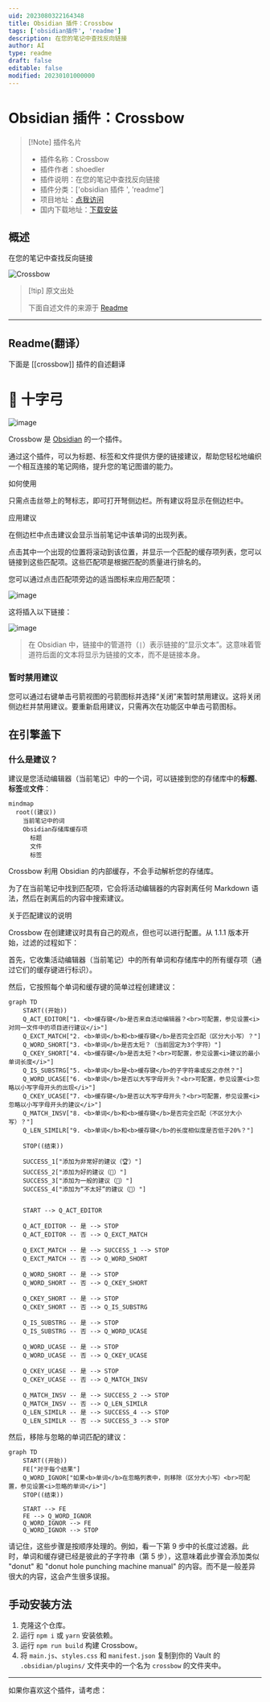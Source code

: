 ```yaml
---
uid: 2023080322164348
title: Obsidian 插件：Crossbow
tags: ['obsidian插件', 'readme']
description: 在您的笔记中查找反向链接
author: AI
type: readme
draft: false
editable: false
modified: 20230101000000
---
```


# Obsidian 插件：Crossbow

> [!Note] 插件名片
> - 插件名称：Crossbow
> - 插件作者：shoedler
> - 插件说明：在您的笔记中查找反向链接
> - 插件分类：['obsidian 插件 ', 'readme']
> - 项目地址：[点我访问](https://github.com/shoedler/crossbow)
> - 国内下载地址：[下载安装](https://pkmer.cn/products/plugin/pluginMarket/?crossbow)

## 概述

在您的笔记中查找反向链接

![Crossbow](https://cdn.pkmer.cn/covers/crossbow.png!pkmer)

> [!tip] 原文出处
>
>下面自述文件的来源于 [Readme](https://ghproxy.net/https://raw.githubusercontent.com/shoedler/crossbow/master/README.md)
>

---

## Readme(翻译）

下面是 [[crossbow]] 插件的自述翻译

# 🏹 十字弓

![image](https://user-images.githubusercontent.com/38029550/229279990-f10723bc-380e-4e29-b4f2-47f9b8a5beb9.png)

Crossbow 是 [Obsidian](https://obsidian.md) 的一个插件。

通过这个插件，可以为标题、标签和文件提供方便的链接建议，帮助您轻松地编织一个相互连接的笔记网络，提升您的笔记图谱的能力。

如何使用

只需点击丝带上的弩标志，即可打开弩侧边栏。所有建议将显示在侧边栏中。

应用建议

在侧边栏中点击建议会显示当前笔记中该单词的出现列表。

点击其中一个出现的位置将滚动到该位置，并显示一个匹配的缓存项列表，您可以链接到这些匹配项。这些匹配项是根据匹配的质量进行排名的。

您可以通过点击匹配项旁边的适当图标来应用匹配项：

![image](https://user-images.githubusercontent.com/38029550/236627426-d4d44d7d-f8e4-4d0d-b291-9ec6aa281ee6.png)

这将插入以下链接：

![image](https://user-images.githubusercontent.com/38029550/229280048-fe7a8e31-8cbf-4090-a7f0-4bf0b83814d7.png)

> 在 Obsidian 中，链接中的管道符（`|`）表示链接的“显示文本”。这意味着管道符后面的文本将显示为链接的文本，而不是链接本身。

### 暂时禁用建议

您可以通过右键单击弓箭视图的弓箭图标并选择“关闭”来暂时禁用建议。这将关闭侧边栏并禁用建议。要重新启用建议，只需再次在功能区中单击弓箭图标。

## 在引擎盖下

### 什么是建议？

建议是您活动编辑器（当前笔记）中的一个词，可以链接到您的存储库中的**标题**、**标签**或**文件**：

```mermaid
mindmap
  root((建议))
    当前笔记中的词
    Obsidian存储库缓存项
      标题
      文件
      标签
```

Crossbow 利用 Obsidian 的内部缓存，不会手动解析您的存储库。

为了在当前笔记中找到匹配项，它会将活动编辑器的内容剥离任何 Markdown 语法，然后在剥离后的内容中搜索建议。

关于匹配建议的说明

Crossbow 在创建建议时具有自己的观点，但也可以进行配置。从 1.1.1 版本开始，过滤的过程如下：

首先，它收集活动编辑器（当前笔记）中的所有单词和存储库中的所有缓存项（通过它们的缓存键进行标识）。

然后，它按照每个单词和缓存键的简单过程创建建议：

```mermaid
graph TD
    START((开始))
    Q_ACT_EDITOR["1. <b>缓存键</b>是否来自活动编辑器？<br>可配置，参见设置<i>对同一文件中的项目进行建议</i>"]
    Q_EXCT_MATCH["2. <b>单词</b>和<b>缓存键</b>是否完全匹配（区分大小写）？"]
    Q_WORD_SHORT["3. <b>单词</b>是否太短？（当前固定为3个字符）"]
    Q_CKEY_SHORT["4. <b>缓存键</b>是否太短？<br>可配置，参见设置<i>建议的最小单词长度</i>"]
    Q_IS_SUBSTRG["5. <b>单词</b>是<b>缓存键</b>的子字符串或反之亦然？"]
    Q_WORD_UCASE["6. <b>单词</b>是否以大写字母开头？<br>可配置，参见设置<i>忽略以小写字母开头的出现</i>"]
    Q_CKEY_UCASE["7. <b>缓存键</b>是否以大写字母开头？<br>可配置，参见设置<i>忽略以小写字母开头的建议</i>"]
    Q_MATCH_INSV["8. <b>单词</b>和<b>缓存键</b>是否完全匹配（不区分大小写）？"]
    Q_LEN_SIMILR["9. <b>单词</b>和<b>缓存键</b>的长度相似度是否低于20%？"]

    STOP((结束))

    SUCCESS_1["添加为非常好的建议（🏆）"]
    SUCCESS_2["添加为好的建议（🥇）"]
    SUCCESS_3["添加为一般的建议（🥈）"]
    SUCCESS_4["添加为“不太好”的建议（🥉）"]


    START --> Q_ACT_EDITOR

    Q_ACT_EDITOR -- 是 --> STOP
    Q_ACT_EDITOR -- 否 --> Q_EXCT_MATCH

    Q_EXCT_MATCH -- 是 --> SUCCESS_1 --> STOP
    Q_EXCT_MATCH -- 否 --> Q_WORD_SHORT

    Q_WORD_SHORT -- 是 --> STOP
    Q_WORD_SHORT -- 否 --> Q_CKEY_SHORT

    Q_CKEY_SHORT -- 是 --> STOP
    Q_CKEY_SHORT -- 否 --> Q_IS_SUBSTRG

    Q_IS_SUBSTRG -- 是 --> STOP
    Q_IS_SUBSTRG -- 否 --> Q_WORD_UCASE

    Q_WORD_UCASE -- 是 --> STOP
    Q_WORD_UCASE -- 否 --> Q_CKEY_UCASE

    Q_CKEY_UCASE -- 是 --> STOP
    Q_CKEY_UCASE -- 否 --> Q_MATCH_INSV

    Q_MATCH_INSV -- 是 --> SUCCESS_2 --> STOP
    Q_MATCH_INSV -- 否 --> Q_LEN_SIMILR
    Q_LEN_SIMILR -- 是 --> SUCCESS_4 --> STOP
    Q_LEN_SIMILR -- 否 --> SUCCESS_3 --> STOP
```

然后，移除与忽略的单词匹配的建议：

```mermaid
graph TD
    START((开始))
    FE["对于每个结果"]
    Q_WORD_IGNOR["如果<b>单词</b>在忽略列表中，则移除（区分大小写）<br>可配置，参见设置<i>忽略的单词</i>"]
    STOP((结束))

    START --> FE
    FE --> Q_WORD_IGNOR
    Q_WORD_IGNOR --> FE
    Q_WORD_IGNOR --> STOP
```

请记住，这些步骤是按顺序处理的。例如，看一下第 9 步中的长度过滤器。此时，单词和缓存键已经是彼此的子字符串（第 5 步），这意味着此步骤会添加类似 "donut" 和 "donut hole punching machine manual" 的内容。而不是一般差异很大的内容，这会产生很多误报。

## 手动安装方法

1. 克隆这个仓库。
2. 运行 `npm i` 或 `yarn` 安装依赖。
3. 运行 `npm run build` 构建 Crossbow。
4. 将 `main.js`、`styles.css` 和 `manifest.json` 复制到你的 Vault 的 `.obsidian/plugins/` 文件夹中的一个名为 `crossbow` 的文件夹中。

<hr/>
如果你喜欢这个插件，请考虑：
<br/>
<br/>




